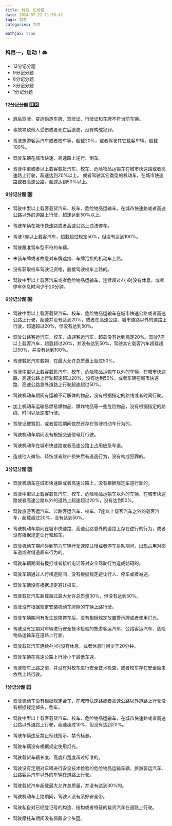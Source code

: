 ```yaml
---
title: 科目一记分题
date: 2024-07-22 11:58:42
tags: 驾考
categories: 驾考

mathjax: true
---
```


### 科目一，启动！🚘
- 12分记分题
- 9分记分题
- 6分记分题
- 3分记分题
- 1分记分题

<!--more-->

#### 12分记分题 1️⃣2️⃣
- 酒后驾驶、变造伪造车牌、驾驶证、行驶证和车牌不符当前车辆。

- 事故导致他人受伤或者死亡后逃逸，没有构成犯罪。

- 驾驶旅游客运汽车或者校车等，超载20%，或者驾驶其它载客车辆，超载100%。

- 驾驶车辆在城市快速、高速路上逆行、倒车。

- 驾驶中型或者以上载客载货汽车、校车、危险物品运输车在城市快速路或者高速路上行驶，超速达到20%以上。
或者驾驶其它类型的机动车，在城市快速路或者高速公路，超速达到50%以上。

#### 9分记分题 9️⃣
- 驾驶中型以上载客载货汽车、校车、危险物品运输车，在城市快速路或者高速公路以外的道路上行驶，超速达到50%以上。

- 驾驶车辆在城市快速路或者高速公路上违法停车。

- 驾驶7座以上载客汽车，超载超过规定50%，但没有达到100%。

- 驾驶跟准驾车型不符的车辆。

- 未装车牌或者故意对车牌遮挡、车牌污损的机动车上路。

- 没有获取校车驾驶证资格，直接驾驶校车上路的。

- 驾驶中型以上载客汽车或者危险物品运输车，连续超过4小时没有休息，或者停车休息时间少于20分钟。

#### 6分记分题 6️⃣
- 驾驶中型以上载客载货汽车、校车、危险物品运输车在城市快速公路或者高速公路上行驶，超速并没有达到20%。或者在高速公路、城市道路以外的道路上行驶，超速超过20%，但没有达到50%。

- 驾驶公路客运汽车、校车、旅游客运汽车，超载没有达到规定20%。驾驶7座以上载客汽车，超载超过20%，并没有达到50%，驾驶其它载客汽车超载超过50%，并没有达到100%。

- 驾驶载货汽车载物，在最大允许总质量上超过50%。

- 驾驶中型以上载客载货汽车、校车、危险物品运输车以外的车辆，在城市快速路、高速公路上行驶超速超过20%，没有达到50%。或者车辆在城市快速路、高速公路意外道路上行驶超速超过50%。

- 驾驶机动车期间有运输不可解体的物品，没有根据指定的路线或者时间行驶。

- 加上机动车运输易燃易爆物品、爆炸物品等一些危险物品，没有根据指定的路线、时间以及速度行驶。

- 驾驶证被暂扣，或者暂扣期间依然还存在驾驶机动车行为的。

- 驾驶机动车期间没有根据交通信号灯行驶。

- 驾驶机动车在城市快速路或者高速公路上占用应急车道。

- 造成他人微伤、轻伤或者财产损失后有逃逸行为，没有构成犯罪的。

#### 3分记分题 3️⃣
- 驾驶机动车在城市快速路或者高速公路上，没有根据规定车道行驶的。

- 驾驶中型以上载客载货汽车、校车、危险物品运输车以外的车辆，在城市快速路或者高速公路以外的道路上超速超过20%，没有达到50%。

- 驾驶旅游客运汽车、公路客运汽车、校车、7座以上载客汽车之外的载客汽车，超载超过20%，没有达到50%。

- 驾驶机动车期间在城市快速路、高速公路意外的道路上存在逆行的行为，或者没有根据规定让行和超车。

- 驾驶机动车期间碰到前方车辆行驶速度过慢或者停车排队期间，出现占用对面车道或者借道超车行为的。

- 驾驶车辆期间有拨打或者接听电话等对安全驾驶行为造成妨碍的。

- 驾驶车辆通过人行横道期间，没有根据规定避让行人、停车或者减速。

- 驾驶车辆没有根据规定避让校车。

- 驾驶载货汽车超载超过最大允许总质量30%，但没有达到50%。

- 驾驶没有根据规定安装机动车牌照的车辆上路行驶。

- 驾驶车辆期间有发生故障停车后，没有根据规定放置警示牌或者使用灯光。

- 驾驶没有定期对车辆进行安全技术检验的旅游客运汽车、公路客运汽车、危险物品运输车在道路上行驶。

- 驾驶载货汽车连续4小时没有休息，或者休息时间少于20分钟。

- 驾驶车辆在高速公路上行驶小于最低车速。

- 驾驶校车上路之前，并没有对校车进行安全技术检查，或者校车存在安全隐患依然上路行驶。

#### 1分记分题 1️⃣
- 驾驶机动车没有根据规定会车，在城市快速路或者高速公路以外道路上行驶没有根据规定掉头，倒车。

- 驾驶中型以上载客载货汽车、校车、危险物品运输车，在城市快速路或者高速公路以外道路上行驶，超速超过10%，但没有达到20%。

- 驾驶车辆违反禁止标线指示、禁令标志。

- 驾驶车辆没有根据规定使用灯光。

- 驾驶载货车辆长度、高度和宽度超过标准的。

- 驾驶没有定期对车辆进行安全技术检验的危险物品运输车辆、旅游客运汽车、公路客运汽车以外的车辆在道路上行驶。

- 驾驶载货汽车超载最大允许总质量，并没有达到30%的。

- 驾驶机动车上路期间，驾驶人没有系好安全带。

- 驾驶私自对已经登记号的构造、结构或者特征的载货汽车在道路上行驶。

- 驾驶摩托车期间没有佩戴安全头盔。